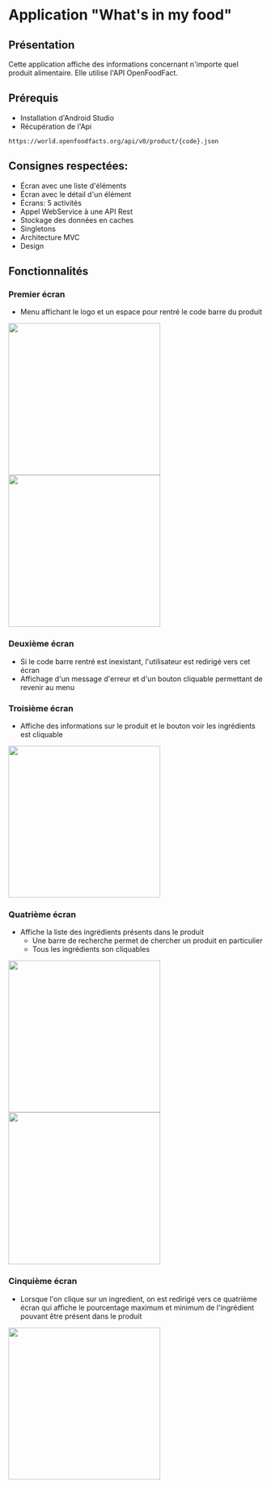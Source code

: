 # Application "What's in my food"

## Présentation

Cette application affiche des informations concernant n'importe quel produit alimentaire. Elle utilise l'API OpenFoodFact.

## Prérequis

* Installation d'Android Studio
* Récupération de l'Api

```
https://world.openfoodfacts.org/api/v0/product/{code}.json
```

## Consignes respectées:

* Écran avec une liste d'éléments
* Écran avec le détail d'un élément
* Écrans: 5 activités 
* Appel WebService à une API Rest
* Stockage des données en caches
* Singletons
* Architecture MVC
* Design


## Fonctionnalités

### Premier écran

* Menu affichant le logo et un espace pour rentré le code barre du produit

<img src= "images/Menu.png" width="300"> <img src= "images/Menu_code_keyboard.png" width="300">


### Deuxième écran

* Si le code barre rentré est inexistant, l'utilisateur est redirigé vers cet écran
* Affichage d'un message d'erreur et d'un bouton cliquable permettant de revenir au menu


### Troisième écran

* Affiche des informations sur le produit et le bouton voir les ingrédients est cliquable 

<img src= "images/Produit.png" width="300">



### Quatrième écran

* Affiche la liste des ingrédients présents dans le produit
  * Une barre de recherche permet de chercher un produit en particulier
  * Tous les ingrédients son cliquables 
 
<img src= "images/Liste.png" width="300"> <img src= "images/Liste_keyboard.png" width="300">

### Cinquième écran

* Lorsque l'on clique sur un ingredient, on est redirigé vers ce quatrième écran qui affiche le pourcentage maximum et minimum de l'ingrédient pouvant être présent dans le produit

<img src= "images/Detail.png" width="300">
